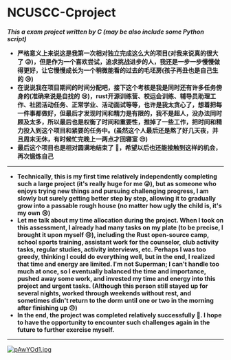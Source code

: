 # NCUSCC-Cproject
***This a exam project written by C (may be also include some Python script)***


- **严格意义上来说这是我第一次相对独立完成这么大的项目(对我来说真的很大了 :stuck_out_tongue_winking_eye:)，但是作为一个喜欢尝试，追求挑战进步的人，我还是一步一步慢慢做得更好，让它慢慢成长为一个稍微能看的过去的毛坯房(孩子再丑也是自己生的 :cry:)** 
- **在说说我在项目期间的时间分配吧，接下这个考核是我是同时还有许多任务傍身的(准确来说是自找的 :cry:)，rust开源训练营、校运会训练、辅导员助理工作、社团活动任务、正常学业、活动面试等等，也许是我太贪心了，想着把每一件事都做好，但最后才发现时间和精力是有限的，我不是超人，没办法同时顾及太多，所以最后也是权衡了时间和重要性，推掉了一些工作，把时间和精力投入到这个项目和紧要的任务中。(虽然这个人最后还是熬了好几天夜，并且周末无休，有时候忙完晚上一两点才回寝室 :pensive:)**  
- **最后这个项目也是相对圆满地结束了 :tada:，希望以后也还能接触到这样的机会，再次锻炼自己**  
___
- **Technically, this is my first time relatively independently completing such a large project (it's really huge for me :stuck_out_tongue_winking_eye:), but as someone who enjoys trying new things and pursuing challenging progress, I am slowly but surely getting better step by step, allowing it to gradually grow into a passable rough house (no matter how ugly the child is, it's my own :cry:)**
- **Let me talk about my time allocation during the project. When I took on this assessment, I already had many tasks on my plate (to be precise, I brought it upon myself :cry:), including the Rust open-source camp, school sports training, assistant work for the counselor, club activity tasks, regular studies, activity interviews, etc. Perhaps I was too greedy, thinking I could do everything well, but in the end, I realized that time and energy are limited. I'm not Superman; I can't handle too much at once, so I eventually balanced the time and importance, pushed away some work, and invested my time and energy into this project and urgent tasks. (Although this person still stayed up for several nights, worked through weekends without rest, and sometimes didn't return to the dorm until one or two in the morning after finishing up :pensive:)**
- **In the end, the project was completed relatively successfully :tada:. I hope to have the opportunity to encounter such challenges again in the future to further exercise myself.**  
___  
[![pAwYOd1.jpg](https://s21.ax1x.com/2024/10/25/pAwYOd1.jpg)](https://imgse.com/i/pAwYOd1)
